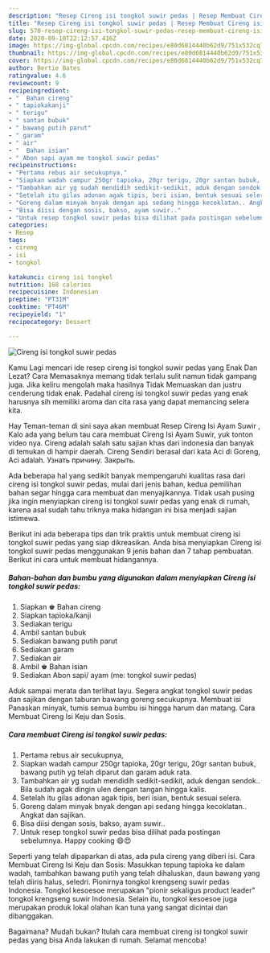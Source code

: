 ```yaml
---
description: "Resep Cireng isi tongkol suwir pedas | Resep Membuat Cireng isi tongkol suwir pedas Yang Enak Banget"
title: "Resep Cireng isi tongkol suwir pedas | Resep Membuat Cireng isi tongkol suwir pedas Yang Enak Banget"
slug: 570-resep-cireng-isi-tongkol-suwir-pedas-resep-membuat-cireng-isi-tongkol-suwir-pedas-yang-enak-banget
date: 2020-09-10T22:12:57.416Z
image: https://img-global.cpcdn.com/recipes/e80d6814440b62d9/751x532cq70/cireng-isi-tongkol-suwir-pedas-foto-resep-utama.jpg
thumbnail: https://img-global.cpcdn.com/recipes/e80d6814440b62d9/751x532cq70/cireng-isi-tongkol-suwir-pedas-foto-resep-utama.jpg
cover: https://img-global.cpcdn.com/recipes/e80d6814440b62d9/751x532cq70/cireng-isi-tongkol-suwir-pedas-foto-resep-utama.jpg
author: Bertie Bates
ratingvalue: 4.6
reviewcount: 9
recipeingredient:
- "  Bahan cireng"
- " tapiokakanji"
- " terigu"
- " santan bubuk"
- " bawang putih parut"
- " garam"
- " air"
- "  Bahan isian"
- " Abon sapi ayam me tongkol suwir pedas"
recipeinstructions:
- "Pertama rebus air secukupnya,"
- "Siapkan wadah campur 250gr tapioka, 20gr terigu, 20gr santan bubuk, bawang putih yg telah diparut dan garam aduk rata."
- "Tambahkan air yg sudah mendidih sedikit-sedikit, aduk dengan sendok.. Bila sudah agak dingin ulen dengan tangan hingga kalis."
- "Setelah itu gilas adonan agak tipis, beri isian, bentuk sesuai selera."
- "Goreng dalam minyak bnyak dengan api sedang hingga kecoklatan.. Angkat dan sajikan."
- "Bisa diisi dengan sosis, bakso, ayam suwir.."
- "Untuk resep tongkol suwir pedas bisa dilihat pada postingan sebelumnya. Happy cooking 😄😍"
categories:
- Resep
tags:
- cireng
- isi
- tongkol

katakunci: cireng isi tongkol 
nutrition: 168 calories
recipecuisine: Indonesian
preptime: "PT31M"
cooktime: "PT46M"
recipeyield: "1"
recipecategory: Dessert

---
```



![Cireng isi tongkol suwir pedas](https://img-global.cpcdn.com/recipes/e80d6814440b62d9/751x532cq70/cireng-isi-tongkol-suwir-pedas-foto-resep-utama.jpg)

Kamu Lagi mencari ide resep cireng isi tongkol suwir pedas yang Enak Dan Lezat? Cara Memasaknya memang tidak terlalu sulit namun tidak gampang juga. Jika keliru mengolah maka hasilnya Tidak Memuaskan dan justru cenderung tidak enak. Padahal cireng isi tongkol suwir pedas yang enak harusnya sih memiliki aroma dan cita rasa yang dapat memancing selera kita.

Hay Teman-teman di sini saya akan membuat Resep Cireng Isi Ayam Suwir , Kalo ada yang belum tau cara membuat Cireng Isi Ayam Suwir, yuk tonton video nya. Cireng adalah salah satu sajian khas dari indonesia dan banyak di temukan di hampir daerah. Cireng Sendiri berasal dari kata Aci di Goreng, Aci adalah. Узнать причину. Закрыть.

Ada beberapa hal yang sedikit banyak mempengaruhi kualitas rasa dari cireng isi tongkol suwir pedas, mulai dari jenis bahan, kedua pemilihan bahan segar hingga cara membuat dan menyajikannya. Tidak usah pusing jika ingin menyiapkan cireng isi tongkol suwir pedas yang enak di rumah, karena asal sudah tahu triknya maka hidangan ini bisa menjadi sajian istimewa.


Berikut ini ada beberapa tips dan trik praktis untuk membuat cireng isi tongkol suwir pedas yang siap dikreasikan. Anda bisa menyiapkan Cireng isi tongkol suwir pedas menggunakan 9 jenis bahan dan 7 tahap pembuatan. Berikut ini cara untuk membuat hidangannya.

<!--inarticleads1-->

##### Bahan-bahan dan bumbu yang digunakan dalam menyiapkan Cireng isi tongkol suwir pedas:

1. Siapkan  ♚ Bahan cireng
1. Siapkan  tapioka/kanji
1. Sediakan  terigu
1. Ambil  santan bubuk
1. Sediakan  bawang putih parut
1. Sediakan  garam
1. Sediakan  air
1. Ambil  ♚ Bahan isian
1. Sediakan  Abon sapi/ ayam (me: tongkol suwir pedas)


Aduk sampai merata dan terlihat layu. Segera angkat tongkol suwir pedas dan sajikan dengan taburan bawang goreng secukupnya. Membuat isi Panaskan minyak, tumis semua bumbu isi hingga harum dan matang. Cara Membuat Cireng Isi Keju dan Sosis. 

<!--inarticleads2-->

##### Cara membuat Cireng isi tongkol suwir pedas:

1. Pertama rebus air secukupnya,
1. Siapkan wadah campur 250gr tapioka, 20gr terigu, 20gr santan bubuk, bawang putih yg telah diparut dan garam aduk rata.
1. Tambahkan air yg sudah mendidih sedikit-sedikit, aduk dengan sendok.. Bila sudah agak dingin ulen dengan tangan hingga kalis.
1. Setelah itu gilas adonan agak tipis, beri isian, bentuk sesuai selera.
1. Goreng dalam minyak bnyak dengan api sedang hingga kecoklatan.. Angkat dan sajikan.
1. Bisa diisi dengan sosis, bakso, ayam suwir..
1. Untuk resep tongkol suwir pedas bisa dilihat pada postingan sebelumnya. Happy cooking 😄😍


Seperti yang telah dipaparkan di atas, ada pula cireng yang diberi isi. Cara Membuat Cireng Isi Keju dan Sosis: Masukkan tepung tapioka ke dalam wadah, tambahkan bawang putih yang telah dihaluskan, daun bawang yang telah diiris halus, seledri. Pionirnya tongkol krengseng suwir pedas Indonesia. Tongkol kesoesoe merupakan &#34;pionir sekaligus product leader&#34; tongkol krengseng suwir Indonesia. Selain itu, tongkol kesoesoe juga merupakan produk lokal olahan ikan tuna yang sangat dicintai dan dibanggakan. 

Bagaimana? Mudah bukan? Itulah cara membuat cireng isi tongkol suwir pedas yang bisa Anda lakukan di rumah. Selamat mencoba!
